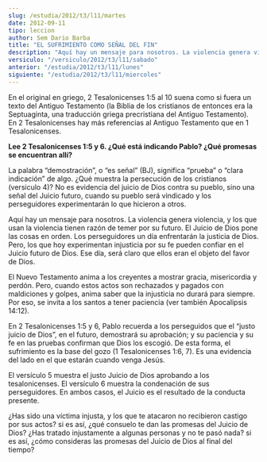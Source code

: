 ```yaml
---
slug: /estudia/2012/t3/l11/martes
date: 2012-09-11
tipo: leccion
author: Sem Dario Barba
title: "EL SUFRIMIENTO COMO SEÑAL DEL FIN"
description: "Aquí hay un mensaje para nosotros. La violencia genera violencia, y los que  usan la violencia tienen razón de temer por su futuro. El Juicio de Dios pone  las cosas en orden. Los perseguidores un día enfrentarán la justicia de Dios.  Pero, los que hoy experimentan injusticia ..."
versiculo: "/versiculo/2012/t3/l11/sabado"
anterior: "/estudia/2012/t3/l11/lunes"
siguiente: "/estudia/2012/t3/l11/miercoles"
---
```


En el original en griego, 2 Tesalonicenses 1:5 al 10 suena como si fuera un texto del Antiguo Testamento (la Biblia de los cristianos de entonces era la Septuaginta, una traducción griega precristiana del Antiguo Testamento). En 2 Tesalonicenses hay más referencias al Antiguo Testamento que en 1 Tesalonicenses.

**Lee 2 Tesalonicenses 1:5 y 6. ¿Qué está indicando Pablo? ¿Qué promesas se encuentran allí?**

La palabra “demostración”, o “es señal” (BJ), significa “prueba” o “clara indicación” de algo. ¿Qué muestra la persecución de los cristianos (versiculo 4)? No es evidencia del juicio de Dios contra su pueblo, sino una señal del Juicio futuro, cuando su pueblo será vindicado y los perseguidores experimentarán lo que hicieron a otros.

Aquí hay un mensaje para nosotros. La violencia genera violencia, y los que usan la violencia tienen razón de temer por su futuro. El Juicio de Dios pone las cosas en orden. Los perseguidores un día enfrentarán la justicia de Dios. Pero, los que hoy experimentan injusticia por su fe pueden confiar en el Juicio futuro de Dios. Ese día, será claro que ellos eran el objeto del favor de Dios.

El Nuevo Testamento anima a los creyentes a mostrar gracia, misericordia y perdón. Pero, cuando estos actos son rechazados y pagados con maldiciones y golpes, anima saber que la injusticia no durará para siempre. Por eso, se invita a los santos a tener paciencia (ver también Apocalipsis 14:12).

En 2 Tesalonicenses 1:5 y 6, Pablo recuerda a los perseguidos que el “justo juicio de Dios”, en el futuro, demostrará su aprobación; y su paciencia y su fe en las pruebas confirman que Dios los escogió. De esta forma, el sufrimiento es la base del gozo (1 Tesalonicenses 1:6, 7). Es una evidencia del lado en el que estarán cuando venga Jesús.

El versículo 5 muestra el justo Juicio de Dios aprobando a los tesalonicenses. El versículo 6 muestra la condenación de sus perseguidores. En ambos casos, el Juicio es el resultado de la conducta presente.

¿Has sido una víctima injusta, y los que te atacaron no recibieron castigo por sus actos? si es así, ¿qué consuelo te dan las promesas del Juicio de Dios? ¿Has tratado injustamente a algunas personas y no te pasó nada? si es así, ¿cómo consideras las promesas del Juicio de Dios al final del tiempo?
